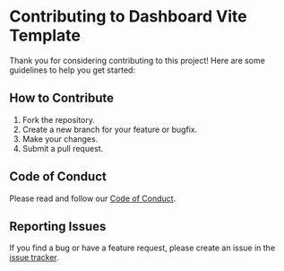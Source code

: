 # Contributing to Dashboard Vite Template

Thank you for considering contributing to this project! Here are some guidelines to help you get started:

## How to Contribute

1. Fork the repository.
2. Create a new branch for your feature or bugfix.
3. Make your changes.
4. Submit a pull request.

## Code of Conduct

Please read and follow our [Code of Conduct](CODE_OF_CONDUCT.md).

## Reporting Issues

If you find a bug or have a feature request, please create an issue in the [issue tracker](https://github.com/MahmoudSalah619/nova-vite-template/issues).
